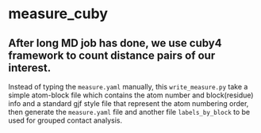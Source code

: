 # measure_cuby
## After long MD job has done, we use cuby4 framework to count distance pairs of our interest.
Instead of typing the `measure.yaml` manually, this `write_measure.py` take a simple atom-block file 
which contains the atom number and block(residue) info and a standard gjf style file that represent the atom numbering 
order, then generate the `measure.yaml` file and another file `labels_by_block` to be used for grouped contact analysis.
